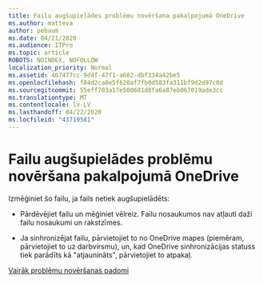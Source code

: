 ```yaml
---
title: Failu augšupielādes problēmu novēršana pakalpojumā OneDrive
ms.author: matteva
author: pebaum
ms.date: 04/21/2020
ms.audience: ITPro
ms.topic: article
ROBOTS: NOINDEX, NOFOLLOW
localization_priority: Normal
ms.assetid: 467477cc-9d4f-47f1-a602-dbf334a42be5
ms.openlocfilehash: f84d2ca8e5f620af7fb0d583fa311bf9d2d97c0d
ms.sourcegitcommit: 55eff703a17e500681d8fa6a87eb067019ade3cc
ms.translationtype: MT
ms.contentlocale: lv-LV
ms.lasthandoff: 04/22/2020
ms.locfileid: "43719581"
---
```

# <a name="fix-problems-uploading-files-to-onedrive"></a>Failu augšupielādes problēmu novēršana pakalpojumā OneDrive

Izmēģiniet šo failu, ja fails netiek augšupielādēts:
  
- Pārdēvējiet failu un mēģiniet vēlreiz. Failu nosaukumos nav atļauti daži failu nosaukumi un rakstzīmes. 
    
- Ja sinhronizējat failu, pārvietojiet to no OneDrive mapes (piemēram, pārvietojiet to uz darbvirsmu), un, kad OneDrive sinhronizācijas statuss tiek parādīts kā "atjaunināts", pārvietojiet to atpakaļ. 
    
[Vairāk problēmu novēršanas padomi](https://go.microsoft.com/fwlink/?linkid=873155)
  

